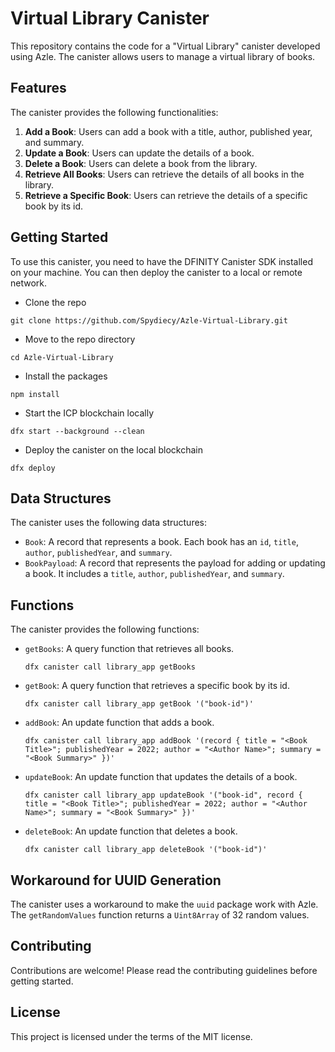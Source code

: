 # Virtual Library Canister

This repository contains the code for a "Virtual Library" canister developed using Azle. The canister allows users to manage a virtual library of books.

## Features

The canister provides the following functionalities:

1. **Add a Book**: Users can add a book with a title, author, published year, and summary.
2. **Update a Book**: Users can update the details of a book.
3. **Delete a Book**: Users can delete a book from the library.
4. **Retrieve All Books**: Users can retrieve the details of all books in the library.
5. **Retrieve a Specific Book**: Users can retrieve the details of a specific book by its id.

## Getting Started

To use this canister, you need to have the DFINITY Canister SDK installed on your machine. You can then deploy the canister to a local or remote network.

- Clone the repo

 ```
 git clone https://github.com/Spydiecy/Azle-Virtual-Library.git
 ```

- Move to the repo directory

 ```
 cd Azle-Virtual-Library
 ```

- Install the packages

 ```
 npm install
 ```

- Start the ICP blockchain locally

 ```
 dfx start --background --clean
 ```

- Deploy the canister on the local blockchain

 ```
 dfx deploy
 ```

## Data Structures

The canister uses the following data structures:

- `Book`: A record that represents a book. Each book has an `id`, `title`, `author`, `publishedYear`, and `summary`.
- `BookPayload`: A record that represents the payload for adding or updating a book. It includes a `title`, `author`, `publishedYear`, and `summary`.

## Functions

The canister provides the following functions:

- `getBooks`: A query function that retrieves all books.
 
  ```
  dfx canister call library_app getBooks
  ```
  
- `getBook`: A query function that retrieves a specific book by its id.

  ```
  dfx canister call library_app getBook '("book-id")'
  ```
  
- `addBook`: An update function that adds a book.

  ```
  dfx canister call library_app addBook '(record { title = "<Book Title>"; publishedYear = 2022; author = "<Author Name>"; summary = "<Book Summary>" })'
  ```
  
- `updateBook`: An update function that updates the details of a book.

  ```
  dfx canister call library_app updateBook '("book-id", record { title = "<Book Title>"; publishedYear = 2022; author = "<Author Name>"; summary = "<Book Summary>" })'
  ```
  
- `deleteBook`: An update function that deletes a book.

  ```
  dfx canister call library_app deleteBook '("book-id")'
  ```

## Workaround for UUID Generation

The canister uses a workaround to make the `uuid` package work with Azle. The `getRandomValues` function returns a `Uint8Array` of 32 random values.

## Contributing

Contributions are welcome! Please read the contributing guidelines before getting started.

## License

This project is licensed under the terms of the MIT license.
